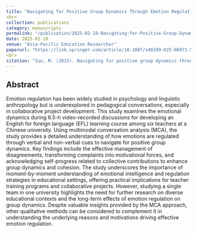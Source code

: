 ```yaml
---
title: "Navigating for Positive Group Dynamics Through Emotion Regulation: A Multimodal Conversation Analysis on Teacher Discussions in Chinese EFL Curriculum Development"
<br>
collection: publications
category: manuscripts
permalink: "/publication/2025-02-10-Navigating-for-Positive-Group-Dynamics-Through-Emotion-Regulation"
date: 2025-02-10
venue: "Asia-Pacific Education Researcher"
paperurl: "https://link.springer.com/article/10.1007/s40299-025-00971-5#citeas"
<br>
citation: "Zuo, M. (2025). Navigating for positive group dynamics through emotion regulation: A multimodal conversation analysis on teacher discussions in Chinese EFL curriculum development. *Asia-Pacific Education Researcher*. https://doi.org/10.1007/s40299-025-00971-5"
---
```


Abstract
---
Emotion regulation has been widely studied in psychology and linguistic anthropology but is underexplored in pedagogical conversations, especially in collaborative project development. This study examines the emotional dynamics during 6.5-h video-recorded discussions for developing an English for foreign language (EFL) learning course among six teachers at a Chinese university. Using multimodal conversation analysis (MCA), the study provides a detailed understanding of how emotions are regulated through verbal and non-verbal cues to navigate for positive group dynamics. Key findings include the effective management of disagreements, transforming complaints into motivational forces, and acknowledging self-progress related to collective contributions to enhance group dynamics and cohesion. The study underscores the importance of moment-by-moment understanding of emotional intelligence and regulation strategies in educational settings, offering practical implications for teacher training programs and collaborative projects. However, studying a single team in one university highlights the need for further research on diverse educational contexts and the long-term effects of emotion regulation on group dynamics. Despite valuable insights provided by the MCA approach, other qualitative methods can be considered to complement it in understanding the underlying reasons and motivations driving effective emotion regulation.
